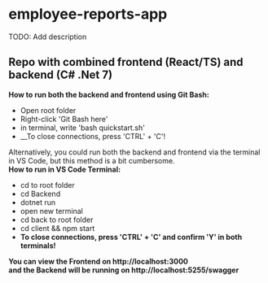 # employee-reports-app
TODO: Add description

## Repo with combined frontend (React/TS) and backend (C# .Net 7)

__How to run both the backend and frontend using Git Bash:__ <br>
* Open root folder
* Right-click 'Git Bash here'
* in terminal, write 'bash quickstart.sh'
* __To close connections, press 'CTRL' + 'C'!

Alternatively, you could run both the backend and frontend via the terminal in VS Code, but this method is a bit cumbersome. <br>
__How to run in VS Code Terminal:__ <br>
* cd to root folder
* cd Backend
* dotnet run
* open new terminal
* cd back to root folder
* cd client && npm start
* __To close connections, press 'CTRL' + 'C' and confirm 'Y' in both terminals!__

__You can view the Frontend on http://localhost:3000__ <br>
__and the Backend will be running on http://localhost:5255/swagger__

